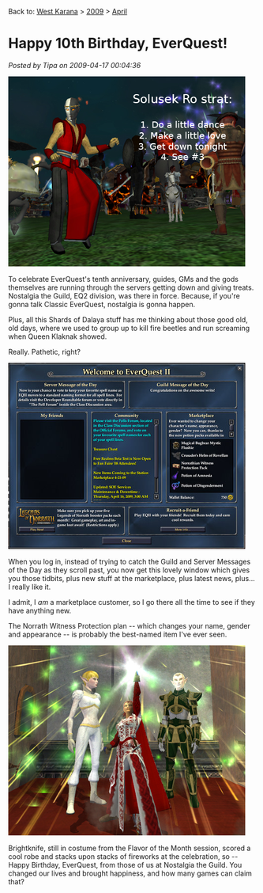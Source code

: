 Back to: [West Karana](/posts/westkarana.md) > [2009](/posts/2009/westkarana.md) > [April](./westkarana.md)
# Happy 10th Birthday, EverQuest!

*Posted by Tipa on 2009-04-17 00:04:36*

![eq10-2](../../../uploads/2009/04/eq10-2.jpg "eq10-2")

To celebrate EverQuest's tenth anniversary, guides, GMs and the gods themselves are running through the servers getting down and giving treats. Nostalgia the Guild, EQ2 division, was there in force. Because, if you're gonna talk Classic EverQuest, nostalgia is gonna happen.

Plus, all this Shards of Dalaya stuff has me thinking about those good old, old days, where we used to group up to kill fire beetles and run screaming when Queen Klaknak showed.

Really. Pathetic, right?

![everquest2-2009-04-16-19-31-01-66](../../../uploads/2009/04/everquest2-2009-04-16-19-31-01-66.jpg "everquest2-2009-04-16-19-31-01-66")

When you log in, instead of trying to catch the Guild and Server Messages of the Day as they scroll past, you now get this lovely window which gives you those tidbits, plus new stuff at the marketplace, plus latest news, plus... I really like it.

I admit, I *am* a marketplace customer, so I go there all the time to see if they have anything new.

The Norrath Witness Protection plan -- which changes your name, gender and appearance -- is probably the best-named item I've ever seen.

![eq10-3](../../../uploads/2009/04/eq10-3.jpg "eq10-3")

Brightknife, still in costume from the Flavor of the Month session, scored a cool robe and stacks upon stacks of fireworks at the celebration, so -- Happy Birthday, EverQuest, from those of us at Nostalgia the Guild. You changed our lives and brought happiness, and how many games can claim that?

